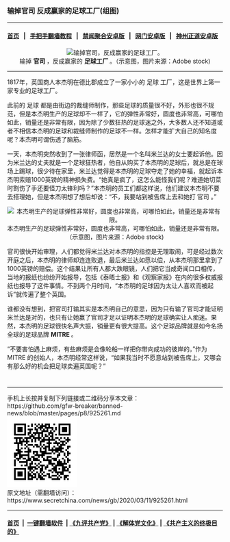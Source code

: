 ### 输掉官司 反成赢家的足球工厂(组图)
------------------------

#### [首页](https://github.com/gfw-breaker/banned-news/blob/master/README.md) &nbsp;&nbsp;|&nbsp;&nbsp; [手把手翻墙教程](https://github.com/gfw-breaker/guides/wiki) &nbsp;&nbsp;|&nbsp;&nbsp; [禁闻聚合安卓版](https://github.com/gfw-breaker/bn-android) &nbsp;&nbsp;|&nbsp;&nbsp; [网门安卓版](https://github.com/oGate2/oGate) &nbsp;&nbsp;|&nbsp;&nbsp; [神州正道安卓版](https://github.com/SzzdOgate/update) 



<div class="article_right" style="fone-color:#000">
 <p style="text-align:center">
  <img alt="输掉官司，反成赢家的足球工厂。" src="//img3.secretchina.com/pic/2020/3-11/p2645022a482636511-ss.jpg" style="height:337px; width:600px"/>
  <br>
   输掉
   <strong>
    官司
   </strong>
   ，反成赢家的
   <strong>
    足球工厂
   </strong>
   。（示意图，图片来源：Adobe stock)
   <span id="hideid" name="hideid" style="color:red;display:none;">
    <span href="https://www.secretchina.com">
    </span>
   </span>
  </br>
 </p>
 <div id="txt-mid1-t21-2017">
  

---


  </div>
 </div>
 <p>
  1817年，英国商人本杰明在德比郡成立了一家小小的
  <span href="https://www.google.com/url?sa=t&amp;rct=j&amp;q=&amp;esrc=s&amp;source=web&amp;cd=11&amp;cad=rja&amp;uact=8&amp;ved=2ahUKEwjrz4DNtZDoAhWaZt4KHVJVBI0QFjAKegQIBBAB&amp;url=https%3A%2F%2Fzh.wikipedia.org%2Fzh-tw%2F%25E8%25B6%25B3%25E7%2590%2583&amp;usg=AOvVaw0D7Y7MKaM5iAJslGGRMimi">
   足球
  </span>
  工厂，这是世界上第一家专业的足球工厂。
  <span id="hideid" name="hideid" style="color:red;display:none;">
   <span href="https://www.secretchina.com">
   </span>
  </span>
 </p>
 <p>
  此前的
  <span href="https://www.secretchina.com/news/gb/tag/足球" target="_blank">
   足球
  </span>
  都是由街边的裁缝师制作，那些足球的质量很不好，外形也很不规范，但是本杰明生产的足球却不一样了，它的弹性非常好，圆度也非常高，可哪怕如此，销量还是非常有限，因为除了少数狂热的足球迷之外，大多数人还不知道或者不相信本杰明的足球和裁缝师制作的足球不一样。怎样才能扩大自己的知名度呢？本杰明可谓伤透了脑筋。
 </p>
 <p>
  一天，本杰明突然收到了一张律师函，居然是一个名叫米兰达的女士要起诉他。因为米兰达的丈夫就是一个足球狂热者，他自从购买了本杰明的足球后，就总是在球场上踢球，很少待在家里，米兰达觉得是本杰明的足球夺走了她的幸福，就起诉本杰明索赔1000英镑的精神损失费。“她真是疯了，这怎么能怪我们呢？难道她切菜时割伤了手还要怪刀太锋利吗？”本杰明的员工们都这样说，他们建议本杰明不要去搭理她，但是本杰明想了想后却说：“不，我要站到被告席上去和她打
  <span href="https://www.secretchina.com/news/gb/tag/官司" target="_blank">
   官司
  </span>
  。”
 </p>
 <p style="text-align: center;">
  <img alt="本杰明生产的足球弹性非常好，圆度也非常高，可哪怕如此，销量还是非常有限。" src="//img3.secretchina.com/pic/2020/3-6/p2641622a444646507-ss.jpg" style="height:337px; width:600px"/>
  <br>
   本杰明生产的足球弹性非常好，圆度也非常高，可哪怕如此，销量还是非常有限。（示意图，图片来源：Adobe stock)
  </br>
 </p>
 <p>
  官司很快开始审理，人们都觉得米兰达对本杰明的指控是无理取闹，可是经过数次开庭之后，本杰明的律师却连连败退，最后米兰达如愿以偿，从本杰明那里拿到了1000英镑的赔偿。这个结果让所有人都大跌眼镜，人们把它当成奇闻口口相传，当地的报纸也纷纷开始报导，包括《泰晤士报》和《观察家报》在内的很多权威报纸也报导了这件事情。不到两个月时间，“本杰明的足球因为太让人喜欢而被起诉”就传遍了整个英国。
 </p>
 <p>
  谁都没有想到，把官司打输其实是本杰明自己的意思，因为只有输了官司才能证明米兰达是对的，也只有让她赢了官司才足以证明本杰明的足球确实让人痴迷。果然，本杰明的足球很快名声大振，销量更有很大提高。这个足球品牌就是如今名扬全球的足球品牌
  <strong>
   <span href="https://www.secretchina.com/news/gb/tag/MITRE" target="_blank">
    MITRE
   </span>
  </strong>
  。
 </p>
 <p>
  “不要害怕遇上麻烦，有些麻烦是会像轮船一样把你带向成功的彼岸的。”作为
  <span href="https://www.google.com/url?sa=t&amp;rct=j&amp;q=&amp;esrc=s&amp;source=web&amp;cd=13&amp;cad=rja&amp;uact=8&amp;ved=2ahUKEwjzm4jktZDoAhXZPXAKHfufCj4QmhMwDHoECBYQAg&amp;url=https%3A%2F%2Fen.wikipedia.org%2Fwiki%2FMitre_Corporation&amp;usg=AOvVaw3US0gcs5RSBjGhuj1osQp6">
   MITRE
  </span>
  的创始人，本杰明经常这样说，“如果我当时不愿意站到被告席上，又哪会有那么好的机会把足球卖遍英国呢？”
  <center>
   <div>
    <div id="txt-mid2-t22-2017" style="display: block;  max-height: 351px;  overflow: hidden;">
     <div id="SC-21xxx">
     </div>
     <ins class="adsbygoogle" data-ad-client="ca-pub-1276641434651360" data-ad-format="auto" data-ad-slot="4301710469" data-full-width-responsive="true" style="display:block">
     </ins>
    </div>
   </div>
  </center>
  <div style="padding-top:12px;">
  </div>
 </p>
</div>

<hr/>
手机上长按并复制下列链接或二维码分享本文章：<br/>
https://github.com/gfw-breaker/banned-news/blob/master/pages/p8/925261.md <br/>
<a href='https://github.com/gfw-breaker/banned-news/blob/master/pages/p8/925261.md'><img src='https://github.com/gfw-breaker/banned-news/blob/master/pages/p8/925261.md.png'/></a> <br/>
原文地址（需翻墙访问）：https://www.secretchina.com/news/gb/2020/03/11/925261.html


------------------------
#### [首页](https://github.com/gfw-breaker/banned-news/blob/master/README.md) &nbsp;|&nbsp; [一键翻墙软件](https://github.com/gfw-breaker/nogfw/blob/master/README.md) &nbsp;| [《九评共产党》](https://github.com/gfw-breaker/9ping.md/blob/master/README.md#九评之一评共产党是什么) | [《解体党文化》](https://github.com/gfw-breaker/jtdwh.md/blob/master/README.md) | [《共产主义的终极目的》](https://github.com/gfw-breaker/gczydzjmd.md/blob/master/README.md)


<img src='http://gfw-breaker.win/banned-news/pages/p8/925261.md' width='0px' height='0px'/>